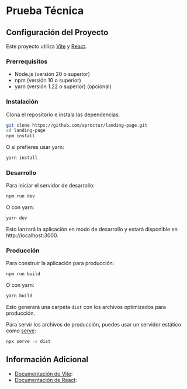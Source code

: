 # Prueba Técnica

## Configuración del Proyecto

Este proyecto utiliza [Vite](https://vitejs.dev/) y [React](https://reactjs.org/).

### Prerrequisitos

- Node.js (versión 20 o superior)
- npm (versión 10 o superior)
- yarn (versión 1.22 o superior) (opcional)

### Instalación

Clona el repositorio e instala las dependencias.

```bash
git clone https://github.com/aproctur/landing-page.git
cd landing-page
npm install
```

O si prefieres usar yarn:

```bash
yarn install
```

### Desarrollo

Para iniciar el servidor de desarrollo:

```bash
npm run dev
```

O con yarn:

```bash
yarn dev
```

Esto lanzará la aplicación en modo de desarrollo y estará disponible en http://localhost:3000.

### Producción

Para construir la aplicación para producción:

```bash
npm run build
```

O con yarn:

```bash
yarn build
```

Esto generará una carpeta `dist` con los archivos optimizados para producción.

Para servir los archivos de producción, puedes usar un servidor estático como [serve](https://www.npmjs.com/package/serve):

```bash
npx serve -s dist
```

## Información Adicional

- [Documentación de Vite](https://vitejs.dev/guide/):
- [Documentación de React](https://es.react.dev/learn):
